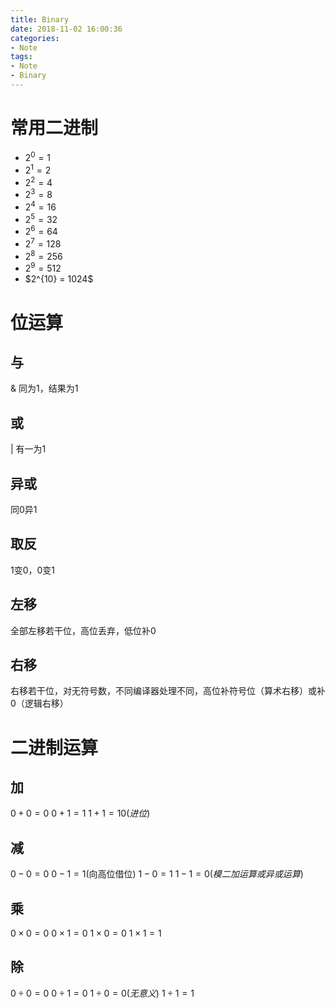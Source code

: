 ```yaml
---
title: Binary
date: 2018-11-02 16:00:36
categories:
- Note
tags:
- Note
- Binary
---
```

# 常用二进制

* $2^0 = 1$
* $2^1 = 2$
* $2^2 = 4$
* $2^3 = 8$
* $2^4 = 16$
* $2^5 = 32$
* $2^6 = 64$
* $2^7 = 128$
* $2^8 = 256$
* $2^9 = 512$
* $2^{10} = 1024\$

# 位运算

## 与

& 同为1，结果为1

## 或

| 有一为1

## 异或

同0异1

## 取反

1变0，0变1

## 左移

全部左移若干位，高位丢弃，低位补0

## 右移

右移若干位，对无符号数，不同编译器处理不同，高位补符号位（算术右移）或补0（逻辑右移）

# 二进制运算

## 加

$0+0=0$ $0+1=1$ $1+1=10 (进位)$

## 减

$0-0=0$ $0-1=1$(向高位借位) $1-0=1$ $1-1=0 (模二加运算或异或运算)$

## 乘

$0 \times 0 = 0$ $0 \times 1 = 0$ $1 \times 0 = 0$ $1 \times 1 = 1$

## 除

$0 ÷ 0 = 0$ $0÷1 = 0$ $1÷0 = 0 (无意义)$ $1÷1 = 1$
